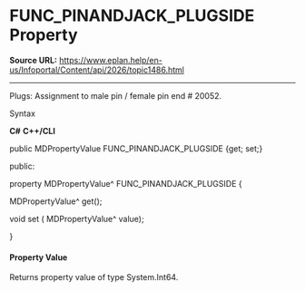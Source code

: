 # FUNC_PINANDJACK_PLUGSIDE Property

**Source URL:** https://www.eplan.help/en-us/Infoportal/Content/api/2026/topic1486.html

---

Plugs: Assignment to male pin / female pin end # 20052.

Syntax

**C#**
**C++/CLI**


public MDPropertyValue FUNC_PINANDJACK_PLUGSIDE {get; set;}

public:

property MDPropertyValue^ FUNC_PINANDJACK_PLUGSIDE {

   MDPropertyValue^ get();

   void set (    MDPropertyValue^ value);

}


#### Property Value

Returns property value of type System.Int64.
